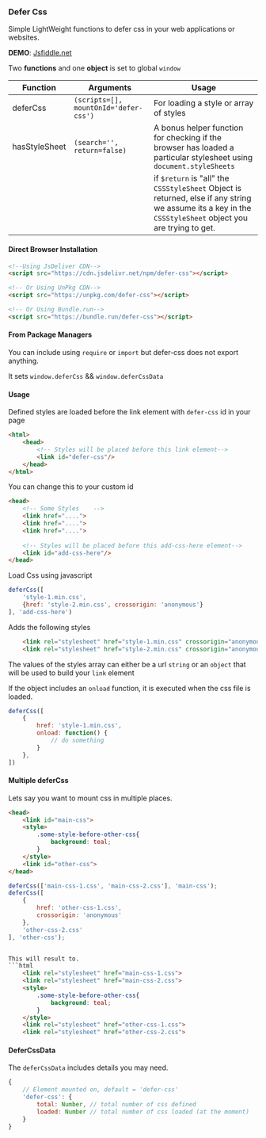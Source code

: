 ### Defer Css

Simple LightWeight functions to defer css in your web applications or websites.

**DEMO**: [Jsfiddle.net](https://jsfiddle.net/trapcode/j8vsg7az/)

Two **functions** and one **object** is set to global `window`

| Function | Arguments | Usage |
| --------  |---------  | -----|
| deferCss | `(scripts=[], mountOnId='defer-css')` | For loading a style or array of styles 
| hasStyleSheet | `(search='', return=false)` | A bonus helper function for checking if the browser has loaded a particular stylesheet using `document.styleSheets`
| | | if `$return` is "all" the `CSSStyleSheet` Object is returned, else if any string we assume its a key in the `CSSStyleSheet` object you are trying to get.

#### Direct Browser Installation
```html
<!--Using JsDeliver CDN-->
<script src="https://cdn.jsdelivr.net/npm/defer-css"></script>

<!-- Or Using UnPkg CDN-->
<script src="https://unpkg.com/defer-css"></script>

<!-- Or Using Bundle.run-->
<script src="https://bundle.run/defer-css"></script>
```
#### From Package Managers
You can include using `require` or `import` but defer-css does not export anything.

It sets `window.deferCss` && `window.deferCssData`


#### Usage
Defined styles are loaded before the link element with `defer-css` id in your page
```html
<html>
    <head>
        <!-- Styles will be placed before this link element-->
        <link id="defer-css"/>
    </head>
</html>
```

You can change this to your custom id
```html
<head>
    <!-- Some Styles    -->
    <link href="....">
    <link href="....">
    <link href="....">
    
    <!-- Styles will be placed before this add-css-here element-->
    <link id="add-css-here"/>
</head>
```

Load Css using javascript
```javascript
deferCss([
    'style-1.min.css',
    {href: 'style-2.min.css', crossorigin: 'anonymous'}
], 'add-css-here')
```

Adds the following styles
```html
    <link rel="stylesheet" href="style-1.min.css" crossorigin="anonymous">
    <link rel="stylesheet" href="style-2.min.css" crossorigin="anonymous">
```

The values of the styles array can either be a url `string` or an `object` that will be used to build your `link` element

If the object includes an `onload` function, it is executed when the css file is loaded.
```javascript
deferCss([
    {
        href: 'style-1.min.css', 
        onload: function() {
            // do something
        }
    },
])
```

#### Multiple deferCss
Lets say you want to mount css in multiple places.
```html
<head>
    <link id="main-css">
    <style>
        .some-style-before-other-css{
            background: teal;
        }
    </style>
    <link id="other-css">
</head>
```

```javascript
deferCss(['main-css-1.css', 'main-css-2.css'], 'main-css');
deferCss([
    {
        href: 'other-css-1.css',
        crossorigin: 'anonymous'
    },
    'other-css-2.css'
], 'other-css');
```
```html

This will result to.
```html
    <link rel="stylesheet" href="main-css-1.css">
    <link rel="stylesheet" href="main-css-2.css">
    <style>
        .some-style-before-other-css{
            background: teal;
        }
    </style>
    <link rel="stylesheet" href="other-css-1.css">
    <link rel="stylesheet" href="other-css-2.css">
```

#### DeferCssData
The `deferCssData` includes details you may need.
```javascript
{
    // Element mounted on, default = 'defer-css'
    'defer-css': {
        total: Number, // total number of css defined
        loaded: Number // total number of css loaded (at the moment)
    }
}
```
